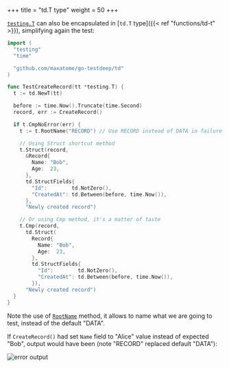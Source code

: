 +++
title = "td.T type"
weight = 50
+++

[`testing.T`](https://golang.org/pkg/testing/#T) can also be
encapsulated in [`td.T` type]({{< ref "functions/td-t" >}}),
simplifying again the test:

```go
import (
  "testing"
  "time"

  "github.com/maxatome/go-testdeep/td"
)

func TestCreateRecord(tt *testing.T) {
  t := td.NewT(tt)

  before := time.Now().Truncate(time.Second)
  record, err := CreateRecord()

  if t.CmpNoError(err) {
    t := t.RootName("RECORD") // Use RECORD instead of DATA in failure reports

    // Using Struct shortcut method
    t.Struct(record,
      &Record{
        Name: "Bob",
        Age:  23,
      },
      td.StructFields{
        "Id":        td.NotZero(),
        "CreatedAt": td.Between(before, time.Now()),
      },
      "Newly created record")

    // Or using Cmp method, it's a matter of taste
    t.Cmp(record,
      td.Struct(
        Record{
          Name: "Bob",
          Age:  23,
        },
        td.StructFields{
          "Id":        td.NotZero(),
          "CreatedAt": td.Between(before, time.Now()),
        }),
      "Newly created record")
  }
}
```

Note the use of
[`RootName`](https://godoc.org/github.com/maxatome/go-testdeep/td#T.RootName)
method, it allows to name what we are going to test, instead of the
default "DATA".

If `CreateRecord()` had set `Name` field to "Alice" value instead of
expected "Bob", output would have been (note "RECORD" replaced default
"DATA"):

![error output](/images/colored-newly4.svg)
